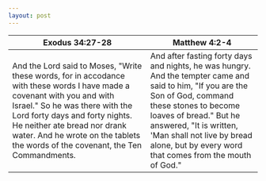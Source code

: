 ```yaml
---
layout: post
---
```

| Exodus 34:27-28 | Matthew 4:2-4 |
| --- | --- |
| And the Lord said to Moses, "Write these words, for in accodance with these words I have made a covenant with you and with Israel." So he was there with the Lord forty days and forty nights. He neither ate bread nor drank water. And he wrote on the tablets the words of the covenant, the Ten Commandments. | And after fasting forty days and nights, he was hungry. And the tempter came and said to him, "If you are the Son of God, command these stones to become loaves of bread." But he answered, "It is written, 'Man shall not live by bread alone, but by every word that comes from the mouth of God." |
